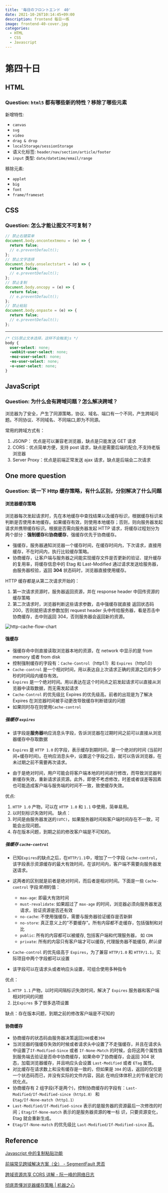 ```yaml
---
title: '毎日のフロントエンド　40'
date: 2021-10-26T10:14:45+09:00
description: frontend 每日一练
image: frontend-40-cover.jpg
categories:
  - HTML
  - CSS
  - Javascript
---
```


# 第四十日

## HTML

### **Question:** `html5` 都有哪些新的特性？移除了哪些元素

新增特性:

- `canvas`
- `svg`
- `video`
- `drag & drop`
- `localStorage/sessionStorage`
- 语义化标签: `header/nav/section/article/footer`
- `input` 类型: `date/datetime/email/range`

移除元素:

- `applet`
- `big`
- `font`
- `frame/frameset`

## CSS

### **Question:** 怎么才能让图文不可复制？

```js
// 禁止右键菜单
document.body.oncontextmenu = (e) => {
  return false;
  // e.preventDefault();
};
// 禁止文字选择
document.body.onselectstart = (e) => {
  return false;
  // e.preventDefault();
};
// 禁止复制
document.body.oncopy = (e) => {
  return false;
  // e.preventDefault();
};
// 禁止粘贴
document.body.onpaste = (e) => {
  return false;
  // e.preventDefault();
};
```

---

```css
/* CSS禁止文本选择，这样不会触发js */
body {
  user-select: none;
  -webkit-user-select: none;
  -moz-user-select: none;
  -ms-user-select: none;
  -o-user-select: none;
}
```

## JavaScript

### **Question:** 为什么会有跨域问题？怎么解决跨域？

浏览器为了安全，产生了同源策略，协议、域名、端口有一个不同，产生跨域问题。不同协议、不同域名、不同端口,即为不同源。

常用的跨域方式有：

1. JSONP： 优点是可以兼容老浏览器，缺点是只能发送 GET 请求
2. CORS：优点简单方便，支持 post 请求，缺点是需要后端的配合,不支持老版浏览器
3. Server Proxy：优点是前端正常发送 ajax 请求，缺点是后端会二次请求

## One more question

### **Question:** 说一下 Http 缓存策略，有什么区别，分别解决了什么问题

#### 浏览器缓存策略

浏览器每次发起请求时，先在本地缓存中查找结果以及缓存标识，根据缓存标识来判断是否使用本地缓存。如果缓存有效，则使用本地缓存；否则，则向服务器发起请求并携带缓存标识。根据是否需向服务器发起 HTTP 请求，将缓存过程划分为两个部分：**强制缓存**和**协商缓存**，强缓存优先于协商缓存。

- 强缓存，服务器通知浏览器一个缓存时间，在缓存时间内，下次请求，直接用缓存，不在时间内，执行比较缓存策略。
- 协商缓存，让客户端与服务器之间能实现缓存文件是否更新的验证、提升缓存的复用率，将缓存信息中的 Etag 和 Last-Modified 通过请求发送给服务器，由服务器校验，返回 **304** 状态码时，浏览器直接使用缓存。

HTTP 缓存都是从第二次请求开始的：

1. 第一次请求资源时，服务器返回资源，并在 response header 中回传资源的缓存策略
2. 第二次请求时，浏览器判断这些请求参数，击中强缓存就直接 返回状态码 200，否则就把请求参数加到 request header 头中传给服务器，看是否击中协商缓存，击中则返回 304，否则服务器会返回新的资源。

![http-cache-flow-chart](http-cache.png)

#### 强缓存

- 强缓存命中则直接读取浏览器本地的资源，在 network 中显示的是 from memory 或者 from disk
- 控制强制缓存的字段有：`Cache-Control`（http1.1）和 `Expires`（http1.0）
- `Cache-control` 是一个相对时间，用以表达自上次请求正确的资源之后的多少秒的时间段内缓存有效。
- `Expires` 是一个绝对时间。用以表达在这个时间点之前发起请求可以直接从浏览器中读取数据，而无需发起请求
- `Cache-Control` 的优先级比 Expires 的优先级高。前者的出现是为了解决 Expires 在浏览器时间被手动更改导致缓存判断错误的问题
- 如果同时存在则使用`Cache-control`

##### 强缓存 `expires`

- 该字段是**服务器**响应消息头字段，告诉浏览器在过期时间之前可以直接从浏览器缓存中存取数据

- `Expires` 是 `HTTP 1.0` 的字段，表示缓存到期时间，是一个绝对的时间 (当前时间+缓存时间)。在响应消息头中，设置这个字段之后，就可以告诉浏览器，在未过期之前不需要再次请求。

- 由于是绝对时间，用户可能会将客户端本地的时间进行修改，而导致浏览器判断缓存失效，重新请求该资源。此外，即使不考虑修改，时差或者误差等因素也可能造成客户端与服务端的时间不一致，致使缓存失效。

优点:

1.  `HTTP 1.0` 产物，可以在 `HTTP 1.0` 和 `1.1` 中使用，简单易用。
2.  以时刻标识失效时间。
    缺点：
3.  时间是由服务器发送的`(UTC)`，如果服务器时间和客户端时间存在不一致，可能会出现问题。
4.  存在版本问题，到期之前的修改客户端是不可知的。

##### 强缓存 `cache-control`

- 已知`Expires`的缺点之后，在`HTTP/1.1`中，增加了一个字段 `Cache-control`，该字段表示资源缓存的最大有效时间，在该时间内，客户端不需要向服务器发送请求。

- 这两者的区别就是前者是绝对时间，而后者是相对时间。下面是一些 `Cache-control` 字段*常用*的值：

  - `max-age`: 即最大有效时间
  - `must-revalidate`: 如果超过了 `max-age` 的时间，浏览器必须向服务器发送请求，验证资源是否还有效
  - `no-cache`: 不使用强缓存，需要与服务器验证缓存是否新鲜
  - `no-store`: 真正意义上的“不要缓存”。所有内容都不走缓存，包括强制和对比
  - `public`: 所有的内容都可以被缓存, 包括客户端和代理服务器， 如 `CDN`
  - `private`: 所有的内容只有客户端才可以缓存, 代理服务器不能缓存, _默认值_

- `Cache-control` 的优先级高于 `Expires`，为了兼容 `HTTP/1.0` 和 `HTTP/1.1`，实际项目中两个字段都可以设置

- 该字段可以在请求头或者响应头设置，可组合使用多种指令

优点：

1. `HTTP 1.1` 产物，以时间间隔标识失效时间，解决了 `Expires` 服务器和客户端相对时间的问题
2. 比`Expires` 多了很多选项设置

缺点：存在版本问题，到期之前的修改客户端是不可知的

#### 协商缓存

- 协商缓存的状态码由服务器决策返回`200`或者`304`
- 当浏览器的强缓存失效的时候或者请求头中设置了不走强缓存，并且在请求头中设置了`If-Modified-Since` 或者 `If-None-Match` 的时候，会将这两个属性值到服务端去验证是否命中协商缓存，如果命中了协商缓存，会返回 304 状态，加载浏览器缓存，并且响应头会设置 `Last-Modified` 或者 `ETag` 属性。
- 对比缓存在请求数上和没有缓存是一致的，但如果是 `304` 的话，返回的仅仅是一个状态码而已，并没有实际的文件内容，因此 在响应体体积上的节省是它的优化点。
- 协商缓存有 2 组字段(不是两个)，控制协商缓存的字段有：`Last-Modified/If-Modified-since（http1.0）` 和 `Etag/If-None-match（http1.1）`
- `Last-Modified/If-Modified-since` 表示的是服务器的资源最后一次修改的时间；`Etag/If-None-match` 表示的是服务器资源的唯一标
  识，只要资源变化，Etag 就会重新生成。
- `Etag/If-None-match` 的优先级比 `Last-Modified/If-Modified-since` 高。

## Reference

[Javascript 中的复制粘贴功能 ](http://blog.poetries.top/2018/12/23/js-copy/#2-2-%E9%98%B2%E5%A4%8D%E5%88%B6%E5%8A%9F%E8%83%BD)

[前端常见跨域解决方案（全） - SegmentFault 思否](https://segmentfault.com/a/1190000011145364)

[跨域资源共享 CORS 详解 - 阮一峰的网络日志](http://www.ruanyifeng.com/blog/2016/04/cors.html)

[彻底弄懂浏览器缓存策略 | 机器之心](https://www.jiqizhixin.com/articles/2020-07-24-12)
